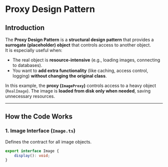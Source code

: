 # Proxy Design Pattern  

## Introduction  
The **Proxy Design Pattern** is a **structural design pattern** that provides a **surrogate (placeholder) object** that controls access to another object.  
It is especially useful when:  
- The real object is **resource-intensive** (e.g., loading images, connecting to databases).  
- You want to **add extra functionality** (like caching, access control, logging) **without changing the original class**.  

In this example, the **proxy (`ImageProxy`)** controls access to a heavy object (`RealImage`). The image is **loaded from disk only when needed**, saving unnecessary resources.  

---

## How the Code Works  

### 1. **Image Interface (`Image.ts`)**  
Defines the contract for all image objects.  
```ts
export interface Image {
    display(): void;
}

 
 
